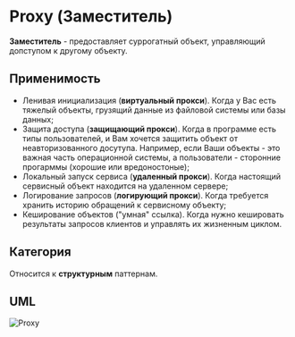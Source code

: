 # Proxy (Заместитель)

**Заместитель** - предоставляет суррогатный объект, управляющий допступом к другому объекту.

## Применимость

* Ленивая инициализация (**виртуальный прокси**). Когда у Вас есть тяжелый объекты, грузящий данные из файловой системы 
или базы данных;
* Защита доступа (**защищающий прокси**). Когда в программе есть типы пользователей, и Вам хочется защитить объект от 
неавторизованного досутупа. Например, если Ваши объекты - это важная часть операционной системы, а пользователи - 
сторонние прогарммы (хорошие или вредоностоные);
* Локальный запуск сервиса (**удаленный прокси**). Когда настоящий сервисный объект находится на удаленном сервере;
* Логирование запросов (**логирующий прокси**). Когда требуется хранить историю обращений к сервисному объекту;
* Кеширование объектов ("умная" ссылка). Когда нужно кешировать результаты запросов клиентов и управлять их жизненным 
циклом.

## Категория

Относится к **структурным** паттернам.

## UML

![Proxy](https://github.com/KonstantinMyachin/DesignPatterns/tree/master/src/main/resources/uml/proxy/Proxy.svg "Proxy")